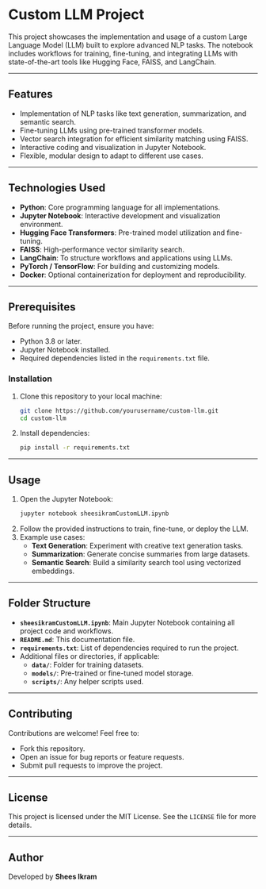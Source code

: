 # Custom LLM Project

This project showcases the implementation and usage of a custom Large Language Model (LLM) built to explore advanced NLP tasks. The notebook includes workflows for training, fine-tuning, and integrating LLMs with state-of-the-art tools like Hugging Face, FAISS, and LangChain.

---

## Features
- Implementation of NLP tasks like text generation, summarization, and semantic search.
- Fine-tuning LLMs using pre-trained transformer models.
- Vector search integration for efficient similarity matching using FAISS.
- Interactive coding and visualization in Jupyter Notebook.
- Flexible, modular design to adapt to different use cases.

---

## Technologies Used
- **Python**: Core programming language for all implementations.
- **Jupyter Notebook**: Interactive development and visualization environment.
- **Hugging Face Transformers**: Pre-trained model utilization and fine-tuning.
- **FAISS**: High-performance vector similarity search.
- **LangChain**: To structure workflows and applications using LLMs.
- **PyTorch / TensorFlow**: For building and customizing models.
- **Docker**: Optional containerization for deployment and reproducibility.

---

## Prerequisites
Before running the project, ensure you have:
- Python 3.8 or later.
- Jupyter Notebook installed.
- Required dependencies listed in the `requirements.txt` file.

### Installation
1. Clone this repository to your local machine:
    ```bash
    git clone https://github.com/yourusername/custom-llm.git
    cd custom-llm
    ```
2. Install dependencies:
    ```bash
    pip install -r requirements.txt
    ```

---

## Usage
1. Open the Jupyter Notebook:
    ```bash
    jupyter notebook sheesikramCustomLLM.ipynb
    ```
2. Follow the provided instructions to train, fine-tune, or deploy the LLM.
3. Example use cases:
    - **Text Generation**: Experiment with creative text generation tasks.
    - **Summarization**: Generate concise summaries from large datasets.
    - **Semantic Search**: Build a similarity search tool using vectorized embeddings.

---

## Folder Structure
- **`sheesikramCustomLLM.ipynb`**: Main Jupyter Notebook containing all project code and workflows.
- **`README.md`**: This documentation file.
- **`requirements.txt`**: List of dependencies required to run the project.
- Additional files or directories, if applicable:
  - **`data/`**: Folder for training datasets.
  - **`models/`**: Pre-trained or fine-tuned model storage.
  - **`scripts/`**: Any helper scripts used.

---

## Contributing
Contributions are welcome! Feel free to:
- Fork this repository.
- Open an issue for bug reports or feature requests.
- Submit pull requests to improve the project.

---

## License
This project is licensed under the MIT License. See the `LICENSE` file for more details.

---

## Author
Developed by **Shees Ikram**  
